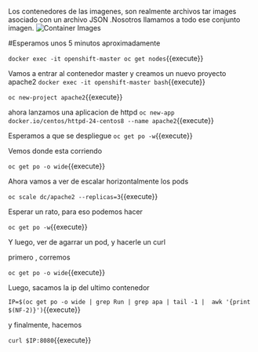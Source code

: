 Los contenedores de las imagenes, son realmente archivos tar images asociado con un archivo JSON .Nosotros  llamamos a todo ese conjunto imagen. 
![Container Images](../../assets/subsystems/container-internals-lab-2-0-part-1/02-basic-container-image.png)


#Esperamos unos 5 minutos aproximadamente

``docker exec -it openshift-master oc get nodes``{{execute}}

Vamos a entrar al contenedor master
y creamos un nuevo proyecto apache2
``docker exec -it openshift-master bash``{{execute}}

``oc new-project apache2``{{execute}}

ahora lanzamos una aplicacion de httpd
``oc new-app docker.io/centos/httpd-24-centos8 --name apache2``{{execute}}

Esperamos a que se despliegue
``oc get po -w``{{execute}}

Vemos donde esta corriendo

``oc get po -o wide``{{execute}}

Ahora vamos a ver de escalar horizontalmente los pods

``oc scale dc/apache2 --replicas=3``{{execute}}

Esperar un rato, para eso podemos hacer 

``oc get po -w``{{execute}}

Y luego, ver de agarrar un pod, y hacerle un curl

primero , corremos 

``oc get po -o wide``{{execute}}

Luego, sacamos la ip del ultimo contenedor

``IP=$(oc get po -o wide | grep Run | grep apa | tail -1 |  awk '{print $(NF-2)}')``{{execute}}

y finalmente, hacemos

``curl $IP:8080``{{execute}}



